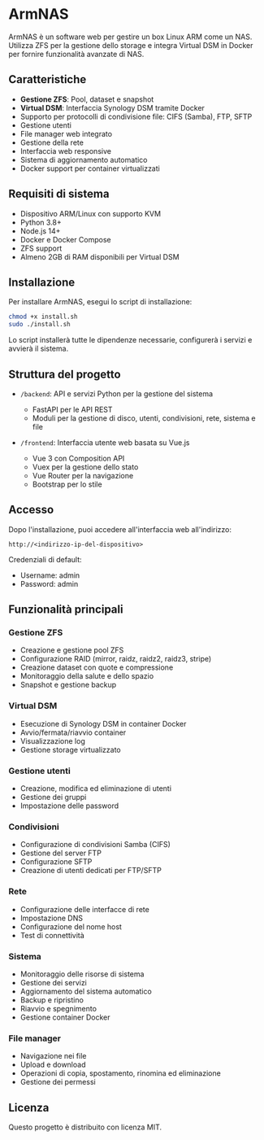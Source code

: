# ArmNAS

ArmNAS è un software web per gestire un box Linux ARM come un NAS. Utilizza ZFS per la gestione dello storage e integra Virtual DSM in Docker per fornire funzionalità avanzate di NAS.

## Caratteristiche

- **Gestione ZFS**: Pool, dataset e snapshot
- **Virtual DSM**: Interfaccia Synology DSM tramite Docker
- Supporto per protocolli di condivisione file: CIFS (Samba), FTP, SFTP
- Gestione utenti
- File manager web integrato
- Gestione della rete
- Interfaccia web responsive
- Sistema di aggiornamento automatico
- Docker support per container virtualizzati

## Requisiti di sistema

- Dispositivo ARM/Linux con supporto KVM
- Python 3.8+
- Node.js 14+
- Docker e Docker Compose
- ZFS support
- Almeno 2GB di RAM disponibili per Virtual DSM

## Installazione

Per installare ArmNAS, esegui lo script di installazione:

```bash
chmod +x install.sh
sudo ./install.sh
```

Lo script installerà tutte le dipendenze necessarie, configurerà i servizi e avvierà il sistema.

## Struttura del progetto

- `/backend`: API e servizi Python per la gestione del sistema
  - FastAPI per le API REST
  - Moduli per la gestione di disco, utenti, condivisioni, rete, sistema e file

- `/frontend`: Interfaccia utente web basata su Vue.js
  - Vue 3 con Composition API
  - Vuex per la gestione dello stato
  - Vue Router per la navigazione
  - Bootstrap per lo stile

## Accesso

Dopo l'installazione, puoi accedere all'interfaccia web all'indirizzo:

```
http://<indirizzo-ip-del-dispositivo>
```

Credenziali di default:
- Username: admin
- Password: admin

## Funzionalità principali

### Gestione ZFS
- Creazione e gestione pool ZFS
- Configurazione RAID (mirror, raidz, raidz2, raidz3, stripe)
- Creazione dataset con quote e compressione
- Monitoraggio della salute e dello spazio
- Snapshot e gestione backup

### Virtual DSM
- Esecuzione di Synology DSM in container Docker
- Avvio/fermata/riavvio container
- Visualizzazione log
- Gestione storage virtualizzato

### Gestione utenti
- Creazione, modifica ed eliminazione di utenti
- Gestione dei gruppi
- Impostazione delle password

### Condivisioni
- Configurazione di condivisioni Samba (CIFS)
- Gestione del server FTP
- Configurazione SFTP
- Creazione di utenti dedicati per FTP/SFTP

### Rete
- Configurazione delle interfacce di rete
- Impostazione DNS
- Configurazione del nome host
- Test di connettività

### Sistema
- Monitoraggio delle risorse di sistema
- Gestione dei servizi
- Aggiornamento del sistema automatico
- Backup e ripristino
- Riavvio e spegnimento
- Gestione container Docker

### File manager
- Navigazione nei file
- Upload e download
- Operazioni di copia, spostamento, rinomina ed eliminazione
- Gestione dei permessi

## Licenza

Questo progetto è distribuito con licenza MIT.